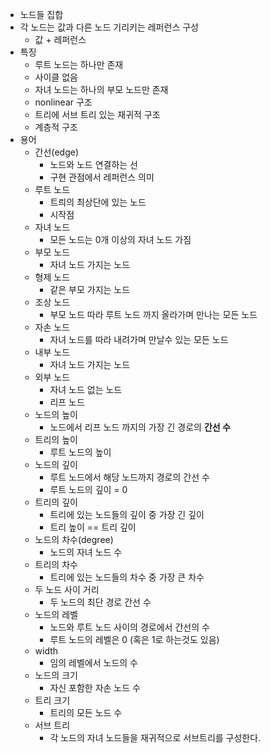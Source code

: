 - 노드들 집합
- 각 노드는 값과 다른 노드 기리키는 레퍼런스 구성
	- 값 + 레퍼런스
- 특징
	- 루트 노드는 하나만 존재
	- 사이클 없음
	- 자녀 노드는 하나의 부모 노드만 존재
	- nonlinear 구조
	- 트리에 서브 트리 있는 재귀적 구조
	- 계층적 구조
- 용어
	- 간선(edge)
		- 노드와 노드 연결하는 선
		- 구현 관점에서 레퍼런스 의미
	- 루트 노드
		- 트릐의 최상단에 있는 노드
		- 시작점
	- 자녀 노드
		- 모든 노드는 0개 이상의 자녀 노드 가짐
	- 부모 노드
		- 자녀 노드 가지는 노드
	- 형제 노드
		- 같은 부모 가지는 노드
	- 조상 노드
		- 부모 노드 따라 루트 노드 까지 올라가며 만나는 모든 노드
	- 자손 노드
		- 자녀 노드를 따라 내려가며 만날수 있는 모든 노드
	- 내부 노드
		- 자녀 노드 가지는 노드
	- 외부 노드
		- 자녀 노드 없는 노드
		- 리프 노드
	- 노드의 높이
		- 노드에서 리프 노드 까지의 가장 긴 경로의 **간선 수**
	- 트리의 높이
		- 루트 노드의 높이
	- 노드의 깊이
		- 루트 노드에서 해당 노드까지 경로의 간선 수
		- 루트 노드의 깊이 = 0
	- 트리의 깊이
		- 트리에 있는 노드들의 깊이 중 가장 긴 깊이
		- 트리 높이 == 트리 깊이
	- 노드의 차수(degree)
		- 노드의 자녀 노드 수
	- 트리의 차수
		- 트리에 있는 노드들의 차수 중 가장 큰 차수
	- 두 노드 사이 거리
		- 두 노드의 최단 경로 간선 수
	- 노드의 레벨
		- 노드와 루트 노드 사이의 경로에서 간선의 수
		- 루트 노드의 레벨은 0 (혹은 1로 하는것도 있음)
	- width
		- 임의 레벨에서 노드의 수
	- 노드의 크기
		- 자신 포함한 자손 노드 수
	- 트리 크기
		- 트리의 모든 노드 수
	- 서브 트리
		- 각 노드의 자녀 노드들을 재귀적으로 서브트리를 구성한다.